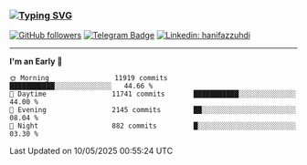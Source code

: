 ### [![Typing SVG](https://readme-typing-svg.herokuapp.com?font=lato&size=22&lines=Hi+There+👋)](https://git.io/typing-svg) 

[![GitHub followers](https://img.shields.io/github/followers/hanifazzuhdi?label=Follow&style=social)](https://github.com/hanifazzuhdi/?tab=follow) 
[![Telegram Badge](https://img.shields.io/badge/-hanif0198-blue?style=social&logo=telegram&link=https://www.t.me/hanif0198/)](https://www.t.me/hanif0198/) 
[![Linkedin: hanifazzuhdi](https://img.shields.io/badge/-hanifazzuhdi-blue?style=flat-square&logo=Linkedin&logoColor=white&link=https://www.linkedin.com/in/hanif-az-zuhdi-69688019b/)](https://www.linkedin.com/in/hanif-az-zuhdi-69688019b/) 

<hr/>

<!--START_SECTION:waka-->
**I'm an Early 🐤** 

```text
🌞 Morning                11919 commits       ███████████░░░░░░░░░░░░░░   44.66 % 
🌆 Daytime                11741 commits       ███████████░░░░░░░░░░░░░░   44.00 % 
🌃 Evening                2145 commits        ██░░░░░░░░░░░░░░░░░░░░░░░   08.04 % 
🌙 Night                  882 commits         █░░░░░░░░░░░░░░░░░░░░░░░░   03.30 % 
```



 Last Updated on 10/05/2025 00:55:24 UTC
<!--END_SECTION:waka-->

